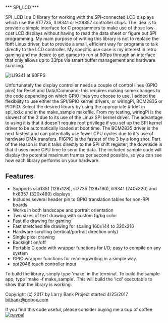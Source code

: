 *** SPI_LCD ***

SPI_LCD is a C library for working with the SPI-connected LCD
displays which use the ST7735, ILI9341 or HX8357 controller chips. The idea is to
provide a simple interface for C programmers to make use of
those low-cost LCD displays without having to read the data sheet or figure
out SPI programming. My main purpose of writing this library is not to
replace the fbtft Linux driver, but to provide a small, efficient way for
programs to talk directly to the LCD controller. My specific use case is
my interest in retro gaming and my desire to get games to run at 60fps
through an interface that only allows up to 33fps via smart buffer
management and hardware scrolling.

![ILI9341 at 60FPS](https://www.youtube.com/watch?v=tKnL1sJpcNo)

Unfortunately the display controller needs a couple of
control lines (GPIO pins) for Reset and Data/Command; this requires making
some changes to the code depending on which GPIO lines you choose to use.
I added the flexibility to use either the SPI/GPIO kernel drivers, or
wiringPi, BCM2835 or PIGPIO. Select the desired library by
using the appropriate #ifdef in spi_lcd.c and in the make_sample makefile.
From my testing, wiringPi is the slowest of the 3 due to its use of the Linux
SPI kernel driver. The advantage to using it is that it doesn't require root
privilege if you set up the SPI kernel driver to be automatically loaded at
boot time. The BCM2835 driver is the next fastest and can potentially use
fewer CPU cycles due to it's use of hardware DMA transfers. PIGPIO is the
fastest of the 3 by a long shot. Part of the reason is that it talks directly
to the SPI shift register; the downside is that it uses more CPU time to send
the data. The included sample code will display the potential maximum frames
per second possible, so you can see how each library performs on your hardware.

Features
--------
- Supports ssd1351 (128x128), st7735 (128x160), ili9341 (240x320) and hx8357 (320x480) displays
- Includes several header pin to GPIO translation tables for non-RPI boards
- Works in both landscape and portrait orientation
- Two sizes of text drawing with custom fg/bg color
- Fast tile drawing for gaming
- Fast stretched tile drawing for scaling 160x144 to 320x216
- Hardware scrolling (vertical/portrait direction only)
- Single pixel drawing
- Backlight on/off
- Portable C code with wrapper functions for I/O; easy to compile on any system
- GPIO wrapper functions for reading/writing in a simple way.
- xpt2046 touch controller input

To build the library, simply type 'make' in the terminal. To build the sample
app, type 'make -f make_sample'. This will build the 'lcd' executable to show
that the library is working.

Copyright (c) 2017 by Larry Bank
Project started 4/25/2017
bitbank@pobox.com<br>

If you find this code useful, please consider buying me a cup of coffee<br>
[![paypal](https://www.paypalobjects.com/en_US/i/btn/btn_donateCC_LG.gif)](https://www.paypal.com/cgi-bin/webscr?cmd=_s-xclick&hosted_button_id=SR4F44J2UR8S4)

